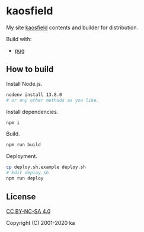 # kaosfield

My site [kaosfield](https://www.kaosfield.net) contents and builder for distribution.

Build with:

- [pug](https://pugjs.org/)

## How to build

Install Node.js.

```sh
nodenv install 13.8.0
# or any other methods as you like.
```

Install dependencies.

```sh
npm i
```

Build.

```sh
npm run build
```

Deployment.

```sh
cp deploy.sh.example deploy.sh
# Edit deploy.sh
npm run deploy
```

## License

[CC BY-NC-SA 4.0](http://creativecommons.org/licenses/by-nc-sa/4.0/)

Copyright (C) 2001-2020 ka
